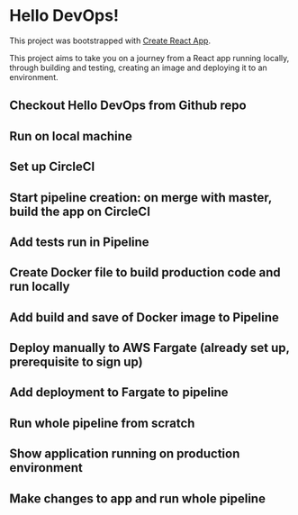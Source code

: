 # Hello DevOps!

This project was bootstrapped with [Create React App](https://github.com/facebook/create-react-app).

This project aims to take you on a journey from a React app running locally, through building and testing, creating an image and deploying it to an environment.

## Checkout Hello DevOps from Github repo

## Run on local machine

## Set up CircleCI

## Start pipeline creation: on merge with master, build the app on CircleCI

## Add tests run in Pipeline

## Create Docker file to build production code and run locally

## Add build and save of Docker image to Pipeline

## Deploy manually to AWS Fargate (already set up, prerequisite to sign up)

## Add deployment to Fargate to pipeline

## Run whole pipeline from scratch

## Show application running on production environment

## Make changes to app and run whole pipeline
